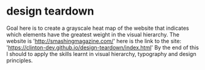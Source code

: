 # design teardown
Goal here is to create a grayscale heat map of the website that indicates which elements have the greatest weight in the visual hierarchy.
The website is 'http://smashingmagazine.com/' here is the link to the site: 'https://clinton-dev.github.io/design-teardown/index.html'
By the end of this I should to apply the skills learnt in visual hierarchy, typography and design principles. 
